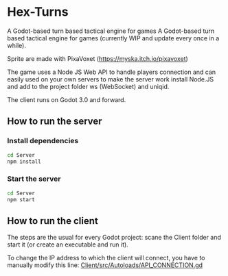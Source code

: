 # Hex-Turns
A Godot-based turn based tactical engine for games
A Godot-based turn based tactical engine for games (currently WIP and update every once in a while).

Sprite are made with PixaVoxet (https://myska.itch.io/pixavoxet)

The game uses a Node JS Web API to handle players connection and can easily used on your own servers
to make the server work install Node.JS and add to the project folder ws (WebSocket) and uniqid.

The client runs on Godot 3.0 and forward.

## How to run the server

### Install dependencies

```sh
cd Server
npm install
```

### Start the server

```sh
cd Server
npm start
```

## How to run the client

The steps are the usual for every Godot project: scane the Client folder and start it (or create an executable and run it).

To change the IP address to which the client will connect, you have to manually modify 
this line: [Client/src/Autoloads/API_CONNECTION.gd](https://github.com/Hairic95/Hex-Turns/blob/master/Client/src/Autoloads/API_CONNECTION.gd#L12)